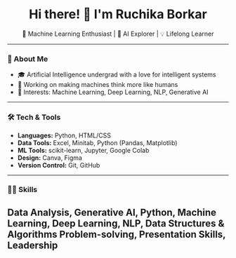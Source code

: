 <h1 align="center">Hi there! 👋 I'm Ruchika Borkar</h1>

<p align="center">
🔬 Machine Learning Enthusiast | 🤖 AI Explorer | 💡 Lifelong Learner
</p>

---

### 🧠 About Me
- 🎓 Artificial Intelligence undergrad with a love for intelligent systems
- 🧠 Working on making machines think more like humans
- 📌 Interests: Machine Learning, Deep Learning, NLP, Generative AI
---

### 🛠️ Tech & Tools
- **Languages:** Python, HTML/CSS
- **Data Tools:** Excel, Minitab, Python (Pandas, Matplotlib)
- **ML Tools:** scikit-learn, Jupyter, Google Colab
- **Design:** Canva, Figma
- **Version Control:** Git, GitHub

---
### 🧑‍💻 Skills
Data Analysis, Generative AI, Python, Machine Learning, Deep Learning, NLP, Data Structures & Algorithms
Problem-solving, Presentation Skills, Leadership
---

